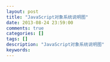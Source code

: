 ```yaml
---
layout: post
title: "JavaScript对象系统说明图"
date: 2013-08-24 23:59:00 
comments: true
categories: []
tags: []
description: "JavaScript对象系统说明图"
keywords: 
---
```



 
  
  
 
 
  
   
   
  
 
 
  
  
 


